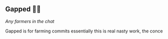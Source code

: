 ## Gapped 🧑‍🌾

*Any farmers in the chat*

Gapped is for farming commits essentially this is real nasty work, the conce
